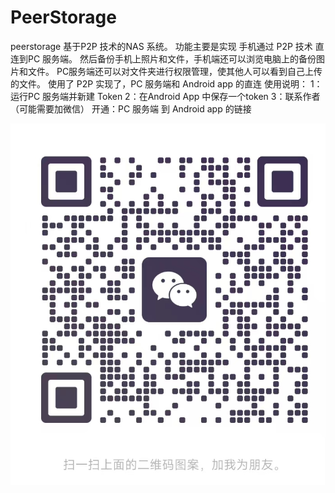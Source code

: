 # PeerStorage
peerstorage 基于P2P 技术的NAS 系统。
功能主要是实现 手机通过 P2P 技术 直连到PC 服务端。
然后备份手机上照片和文件，手机端还可以浏览电脑上的备份图片和文件。
PC服务端还可以对文件夹进行权限管理，使其他人可以看到自己上传的文件。
使用了 P2P 实现了，PC 服务端和 Android app 的直连
使用说明：
    1：运行PC 服务端并新建 Token
    2：在Android App 中保存一个token
    3：联系作者（可能需要加微信） 开通：PC 服务端 到 Android app 的链接

![微信二维码](wechat-erweiman.jpg)